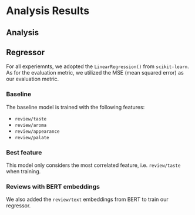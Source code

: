# Analysis Results

## Analysis

## Regressor
For all experiemnts, we adopted the `LinearRegression()` from `scikit-learn`. As for the evaluation metric, we utilized the MSE (mean squared error) as our evaluation metric.

### Baseline
The baseline model is trained with the following features:

- `review/taste`
- `review/aroma`
- `review/appearance`
- `review/palate`


### Best feature
This model only considers the most correlated feature, i.e. `review/taste` when training.


### Reviews with BERT embeddings
We also added the `review/text` embeddings from BERT to train our regressor.

